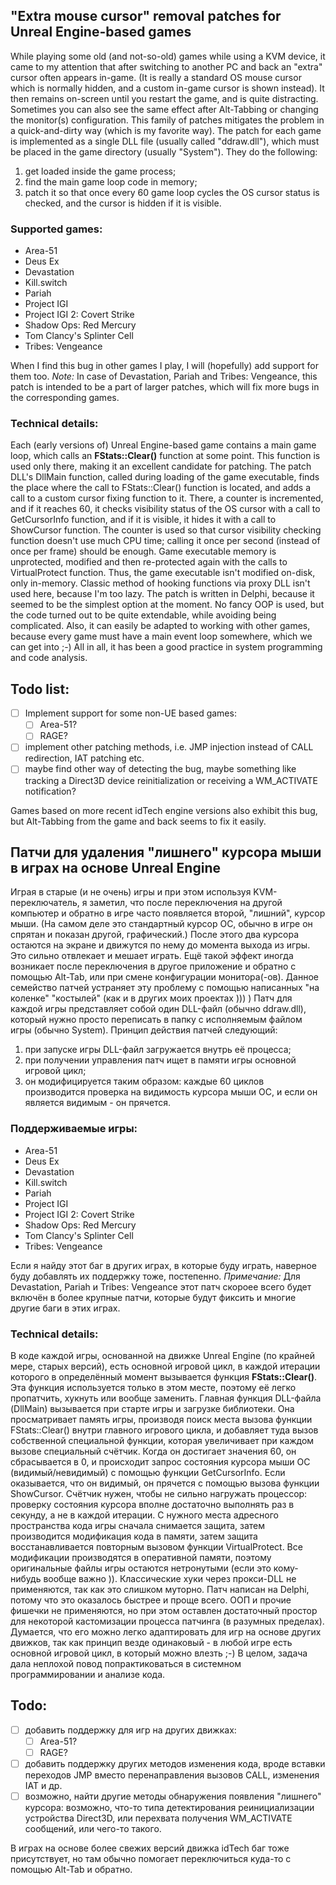 ## "Extra mouse cursor" removal patches for Unreal Engine-based games

While playing some old (and not-so-old) games while using a KVM device, it came to my attention that after switching to another PC and back an "extra" cursor often appears in-game. (It is really a standard OS mouse cursor which is normally hidden, and a custom in-game cursor is shown instead). It then remains on-screen until you restart the game, and is quite distracting. Sometimes you can also see the same effect after Alt-Tabbing or changing the monitor(s) configuration.
This family of patches mitigates the problem in a quick-and-dirty way (which is my favorite way). The patch for each game is implemented as a single DLL file (usually called "ddraw.dll"), which must be placed in the game directory (usually "System"). They do the following:
1) get loaded inside the game process;
2) find the main game loop code in memory;
3) patch it so that once every 60 game loop cycles the OS cursor status is checked, and the cursor is hidden if it is visible.

### Supported games:
* Area-51
* Deus Ex
* Devastation
* Kill.switch
* Pariah
* Project IGI
* Project IGI 2: Covert Strike
* Shadow Ops: Red Mercury
* Tom Clancy's Splinter Cell
* Tribes: Vengeance

When I find this bug in other games I play, I will (hopefully) add support for them too.
_Note:_ In case of Devastation, Pariah and Tribes: Vengeance, this patch is intended to be a part of larger patches, which will fix more bugs in the corresponding games.

### Technical details:
Each (early versions of) Unreal Engine-based game contains a main game loop, which calls an **FStats::Clear()** function at some point. This function is used only there, making it an excellent candidate for patching.
The patch DLL's DllMain function, called during loading of the game executable, finds the place where the call to FStats::Clear() function is located, and adds a call to a custom cursor fixing function to it. There, a counter is incremented, and if it reaches 60, it checks visibility status of the OS cursor with a call to GetCursorInfo function, and if it is visible, it hides it with a call to ShowCursor function. The counter is used so that cursor visibility checking function doesn't use much CPU time; calling it once per second (instead of once per frame) should be enough. Game executable memory is unprotected, modified and then re-protected again with the calls to VirtualProtect function.
Thus, the game executable isn't modified on-disk, only in-memory.
Classic method of hooking functions via proxy DLL isn't used here, because I'm too lazy.
The patch is written in Delphi, because it seemed to be the simplest option at the moment. No fancy OOP is used, but the code turned out to be quite extendable, while avoiding being complicated.
Also, it can easily be adapted to working with other games, because every game must have a main event loop somewhere, which we can get into ;-)
All in all, it has been a good practice in system programming and code analysis.

## Todo list:
- [ ] Implement support for some non-UE based games:
	- [ ] Area-51?
	- [ ] RAGE?
- [ ] implement other patching methods, i.e. JMP injection instead of CALL redirection, IAT patching etc.
- [ ] maybe find other way of detecting the bug, maybe something like tracking a Direct3D device reinitialization or receiving a WM_ACTIVATE notification?

Games based on more recent idTech engine versions also exhibit this bug, but Alt-Tabbing from the game and back seems to fix it easily.

## Патчи для удаления "лишнего" курсора мыши в играх на основе Unreal Engine

Играя в старые (и не очень) игры и при этом используя KVM-переключатель, я заметил, что после переключения на другой компьютер и обратно в игре часто появляется второй, "лишний", курсор мыши. (На самом деле это стандартный курсор  ОС, обычно в игре он спрятан и показан другой, графический.) После этого два курсора остаются на экране и движутся по нему до момента выхода из игры. Это сильно отвлекает и мешает играть. Ещё такой эффект иногда возникает после переключения в другое приложение и обратно с помощью Alt-Tab, или при смене конфигурации монитора(-ов).
Данное семейство патчей устраняет эту проблему с помощью написанных "на коленке" "костылей" (как и в других моих проектах ))) )
Патч для каждой игры представляет собой один DLL-файл (обычно ddraw.dll), который нужно просто переписать в папку с исполняемым файлом игры (обычно System). Принцип действия патчей следующий:
1) при запуске игры DLL-файл загружается внутрь её процесса;
2) при получении управления патч ищет в памяти игры основной игровой цикл;
3) он модифицируется таким образом: каждые 60 циклов производится проверка на видимость курсора мыши ОС, и если он является видимым - он прячется.

### Поддерживаемые игры:
* Area-51
* Deus Ex
* Devastation
* Kill.switch
* Pariah
* Project IGI
* Project IGI 2: Covert Strike
* Shadow Ops: Red Mercury
* Tom Clancy's Splinter Cell
* Tribes: Vengeance

Если я найду этот баг в других играх, в которые буду играть, наверное буду добавлять их поддержку тоже, постепенно.
_Примечание:_ Для Devastation, Pariah и Tribes: Vengeance этот патч скороее всего будет включён в более крупные патчи, которые будут фиксить и многие другие баги в этих играх.

### Technical details:
В коде каждой игры, основанной на движке Unreal Engine (по крайней мере, старых версий), есть основной игровой цикл, в каждой итерации которого в определённый момент вызывается функция **FStats::Clear()**. Эта функция используется только в этом месте, поэтому её легко пропатчить, хукнуть или вообще заменить.
Главная функция DLL-файла (DllMain) вызывается при старте игры и загрузке библиотеки. Она просматривает память игры, производя поиск места вызова функции FStats::Clear() внутри главного игрового цикла, и добавляет туда вызов собственной специальной функции, которая увеличивает при каждом вызове специальный счётчик. Когда он достигает значения 60, он сбрасывается в 0, и происходит запрос состояния курсора мыши ОС (видимый/невидимый) с помощью функции GetCursorInfo. Если оказывается, что он видимый, он прячется с помощью вызова функции ShowCursor. Счётчик нужен, чтобы не сильно нагружать процессор: проверку состояния курсора вполне достаточно выполнять раз в секунду, а не в каждой итерации. С нужного места адресного пространства кода игры сначала снимается защита, затем производится модификация кода в памяти, затем защита восстанавливается повторным вызовом функции VirtualProtect.
Все модификации производятся в оперативной памяти, поэтому оригинальные файлы игры остаются нетронутыми (если это кому-нибудь вообще важно )).
Классические хуки через прокси-DLL не применяются, так как это слишком муторно.
Патч написан на Delphi, потому что это оказалось быстрее и проще всего. ООП и прочие фишечки не применяются, но при этом оставлен достаточный простор для некоторой кастомизации процесса патчинга (в разумных пределах).
Думается, что его можно легко адаптировать для игр на основе других движков, так как принцип везде одинаковый - в любой игре есть основной игровой цикл, в который можно влезть ;-)
В целом, задача дала неплохой повод попрактиковаться в системном программировании и анализе кода.

## Todo:
- [ ] добавить поддержку для игр на других движках:
	- [ ] Area-51?
	- [ ] RAGE?
- [ ] добавить поддержку других методов изменения кода, вроде вставки переходов JMP вместо перенаправления вызовов CALL, изменения IAT и др.
- [ ] возможно, найти другие методы обнаружения появления "лишнего" курсора: возможно, что-то типа детектирования реинициализации устройства Direct3D, или перехвата получения WM_ACTIVATE сообщений, или чего-то такого.

В играх на основе более свежих версий движка idTech баг тоже присутствует, но там обычно помогает переключиться куда-то с помощью Alt-Tab и обратно.

